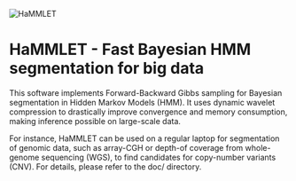 ![HaMMLET](https://github.com/wiedenhoeft/HaMMLET/blob/dev/logo/logo-inv-noborder.png)

HaMMLET - Fast Bayesian HMM segmentation for big data
=====================================================

This software implements Forward-Backward Gibbs sampling for Bayesian segmentation in Hidden Markov Models (HMM). It uses dynamic wavelet compression to drastically improve convergence and memory consumption, making inference possible on large-scale data. 

For instance, HaMMLET can be used on a regular laptop for segmentation of genomic data, such as array-CGH or depth-of coverage from whole-genome sequencing (WGS), to find candidates for copy-number variants (CNV). For details, please refer to the doc/ directory.
